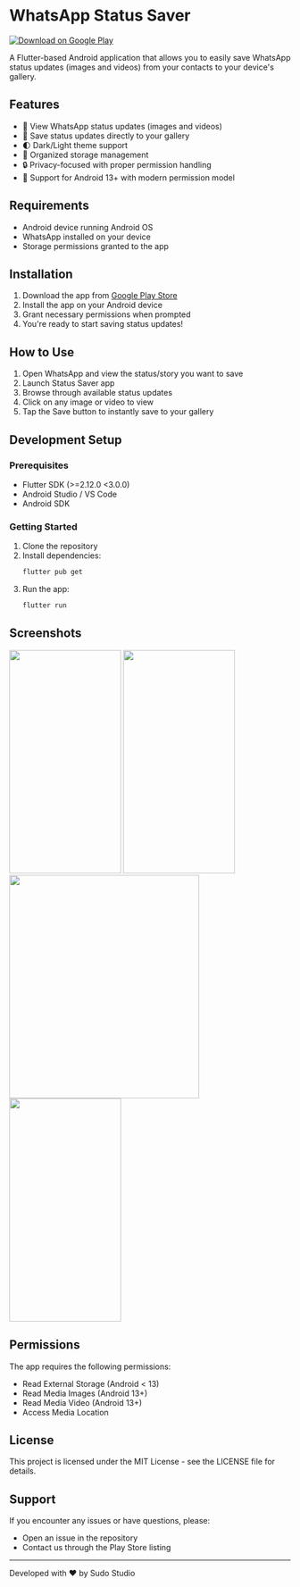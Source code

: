 # WhatsApp Status Saver

[![Download on Google Play](https://play.google.com/intl/en_us/badges/static/images/badges/en_badge_web_generic.png)](https://play.google.com/store/apps/details?id=com.sudoStudio.status_saver)

A Flutter-based Android application that allows you to easily save WhatsApp status updates (images and videos) from your contacts to your device's gallery.

## Features

- 📱 View WhatsApp status updates (images and videos)
- 💾 Save status updates directly to your gallery
- 🌓 Dark/Light theme support
- 📂 Organized storage management
- 🔒 Privacy-focused with proper permission handling
- 📱 Support for Android 13+ with modern permission model

## Requirements

- Android device running Android OS
- WhatsApp installed on your device
- Storage permissions granted to the app

## Installation

1. Download the app from [Google Play Store](https://play.google.com/store/apps/details?id=com.sudoStudio.status_saver)
2. Install the app on your Android device
3. Grant necessary permissions when prompted
4. You're ready to start saving status updates!

## How to Use

1. Open WhatsApp and view the status/story you want to save
2. Launch Status Saver app
3. Browse through available status updates
4. Click on any image or video to view
5. Tap the Save button to instantly save to your gallery

## Development Setup

### Prerequisites

- Flutter SDK (>=2.12.0 <3.0.0)
- Android Studio / VS Code
- Android SDK

### Getting Started

1. Clone the repository
2. Install dependencies:
   ```bash
   flutter pub get
   ```
3. Run the app:
   ```bash
   flutter run
   ```

## Screenshots

<img src="https://user-images.githubusercontent.com/68550040/161706454-34bee2de-2254-4e99-baae-c54403168774.jpeg" width="200" height="400" /> <img src="https://user-images.githubusercontent.com/68550040/161705481-78463678-7a96-44d3-a52d-552b089dfeff.jpeg" width="200" height="400" />
<img src="https://user-images.githubusercontent.com/68550040/161705960-591b8d33-134a-4c7c-baea-47c52dadf18f.png" width="340" height="400" />
<img src="https://user-images.githubusercontent.com/68550040/161703955-4f10fbf5-65bf-4170-abc8-8e82da50abf8.jpeg" width="200" height="400" />

## Permissions

The app requires the following permissions:
- Read External Storage (Android < 13)
- Read Media Images (Android 13+)
- Read Media Video (Android 13+)
- Access Media Location

## License

This project is licensed under the MIT License - see the LICENSE file for details.

## Support

If you encounter any issues or have questions, please:
- Open an issue in the repository
- Contact us through the Play Store listing

---

Developed with ❤️ by Sudo Studio

